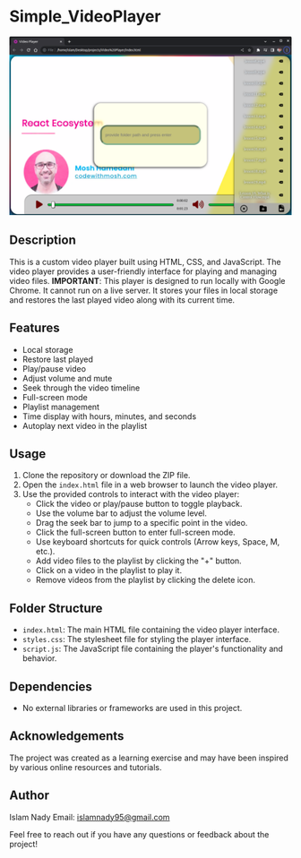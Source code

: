 # Simple_VideoPlayer

![Screenshot](/img/Screenshot.png)

## Description

This is a custom video player built using HTML, CSS, and JavaScript. The video player provides a user-friendly interface for playing and managing video files. **IMPORTANT**: This player is designed to run locally with Google Chrome. It cannot run on a live server. It stores your files in local storage and restores the last played video along with its current time.

## Features

- Local storage
- Restore last played
- Play/pause video
- Adjust volume and mute
- Seek through the video timeline
- Full-screen mode
- Playlist management
- Time display with hours, minutes, and seconds
- Autoplay next video in the playlist

## Usage

1. Clone the repository or download the ZIP file.
2. Open the `index.html` file in a web browser to launch the video player.
3. Use the provided controls to interact with the video player:
   - Click the video or play/pause button to toggle playback.
   - Use the volume bar to adjust the volume level.
   - Drag the seek bar to jump to a specific point in the video.
   - Click the full-screen button to enter full-screen mode.
   - Use keyboard shortcuts for quick controls (Arrow keys, Space, M, etc.).
   - Add video files to the playlist by clicking the "+" button.
   - Click on a video in the playlist to play it.
   - Remove videos from the playlist by clicking the delete icon.

## Folder Structure

- `index.html`: The main HTML file containing the video player interface.
- `styles.css`: The stylesheet file for styling the player interface.
- `script.js`: The JavaScript file containing the player's functionality and behavior.

## Dependencies

- No external libraries or frameworks are used in this project.

## Acknowledgements

The project was created as a learning exercise and may have been inspired by various online resources and tutorials.

## Author

Islam Nady
Email: islamnady95@gmail.com

Feel free to reach out if you have any questions or feedback about the project!
